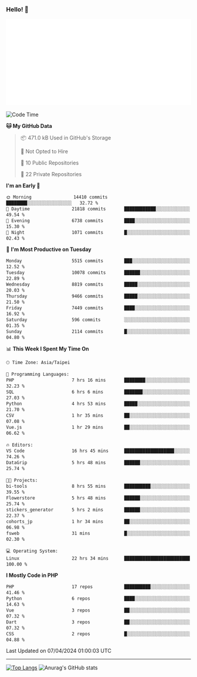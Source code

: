 ### Hello! 👋

![Metrics](/metrics.classic.svg)

<!--START_SECTION:waka-->
![Code Time](http://img.shields.io/badge/Code%20Time-1%2C292%20hrs%2036%20mins-blue)

**🐱 My GitHub Data** 

> 📦 471.0 kB Used in GitHub's Storage 
 > 
> 🚫 Not Opted to Hire
 > 
> 📜 10 Public Repositories 
 > 
> 🔑 22 Private Repositories 
 > 
**I'm an Early 🐤** 

```text
🌞 Morning                14410 commits       ████████░░░░░░░░░░░░░░░░░   32.72 % 
🌆 Daytime                21818 commits       ████████████░░░░░░░░░░░░░   49.54 % 
🌃 Evening                6738 commits        ████░░░░░░░░░░░░░░░░░░░░░   15.30 % 
🌙 Night                  1071 commits        █░░░░░░░░░░░░░░░░░░░░░░░░   02.43 % 
```
📅 **I'm Most Productive on Tuesday** 

```text
Monday                   5515 commits        ███░░░░░░░░░░░░░░░░░░░░░░   12.52 % 
Tuesday                  10078 commits       ██████░░░░░░░░░░░░░░░░░░░   22.89 % 
Wednesday                8819 commits        █████░░░░░░░░░░░░░░░░░░░░   20.03 % 
Thursday                 9466 commits        █████░░░░░░░░░░░░░░░░░░░░   21.50 % 
Friday                   7449 commits        ████░░░░░░░░░░░░░░░░░░░░░   16.92 % 
Saturday                 596 commits         ░░░░░░░░░░░░░░░░░░░░░░░░░   01.35 % 
Sunday                   2114 commits        █░░░░░░░░░░░░░░░░░░░░░░░░   04.80 % 
```


📊 **This Week I Spent My Time On** 

```text
🕑︎ Time Zone: Asia/Taipei

💬 Programming Languages: 
PHP                      7 hrs 16 mins       ████████░░░░░░░░░░░░░░░░░   32.23 % 
SQL                      6 hrs 6 mins        ███████░░░░░░░░░░░░░░░░░░   27.03 % 
Python                   4 hrs 53 mins       █████░░░░░░░░░░░░░░░░░░░░   21.70 % 
CSV                      1 hr 35 mins        ██░░░░░░░░░░░░░░░░░░░░░░░   07.08 % 
Vue.js                   1 hr 29 mins        ██░░░░░░░░░░░░░░░░░░░░░░░   06.62 % 

🔥 Editors: 
VS Code                  16 hrs 45 mins      ███████████████████░░░░░░   74.26 % 
DataGrip                 5 hrs 48 mins       ██████░░░░░░░░░░░░░░░░░░░   25.74 % 

🐱‍💻 Projects: 
bi-tools                 8 hrs 55 mins       ██████████░░░░░░░░░░░░░░░   39.55 % 
Flowerstore              5 hrs 48 mins       ██████░░░░░░░░░░░░░░░░░░░   25.74 % 
stickers_generator       5 hrs 2 mins        ██████░░░░░░░░░░░░░░░░░░░   22.37 % 
cohorts_jp               1 hr 34 mins        ██░░░░░░░░░░░░░░░░░░░░░░░   06.98 % 
fsweb                    31 mins             █░░░░░░░░░░░░░░░░░░░░░░░░   02.30 % 

💻 Operating System: 
Linux                    22 hrs 34 mins      █████████████████████████   100.00 % 
```

**I Mostly Code in PHP** 

```text
PHP                      17 repos            ██████████░░░░░░░░░░░░░░░   41.46 % 
Python                   6 repos             ████░░░░░░░░░░░░░░░░░░░░░   14.63 % 
Vue                      3 repos             ██░░░░░░░░░░░░░░░░░░░░░░░   07.32 % 
Dart                     3 repos             ██░░░░░░░░░░░░░░░░░░░░░░░   07.32 % 
CSS                      2 repos             █░░░░░░░░░░░░░░░░░░░░░░░░   04.88 % 
```




 Last Updated on 07/04/2024 01:00:03 UTC
<!--END_SECTION:waka-->

<hr>

<span style="display:inline-block">[![Top Langs](https://github-readme-stats.vercel.app/api/top-langs/?username=maureendadap&layout=compact&theme=transparent)](https://github.com/anuraghazra/github-readme-stats)</span>
<span style="display:inline-block">![Anurag's GitHub stats](https://github-readme-stats.vercel.app/api?username=maureendadap&show_icons=true&theme=transparent&count_private=true)</span>

<!--
**MaureenDadap/maureendadap** is a ✨ _special_ ✨ repository because its `README.md` (this file) appears on your GitHub profile.

Here are some ideas to get you started:

- 🔭 I’m currently working on ...
- 🌱 I’m currently learning ...
- 👯 I’m looking to collaborate on ...
- 🤔 I’m looking for help with ...
- 💬 Ask me about ...
- 📫 How to reach me: ...
- 😄 Pronouns: ...
- ⚡ Fun fact: ...
-->
